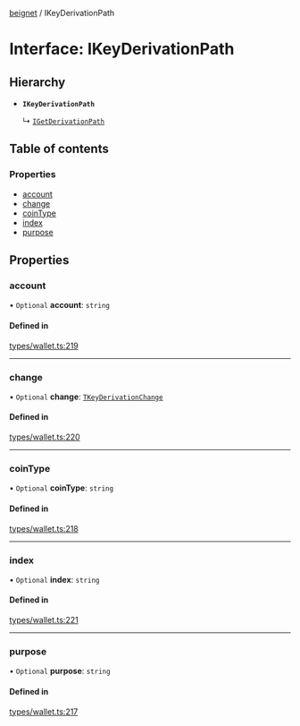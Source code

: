 [beignet](../README.md) / IKeyDerivationPath

# Interface: IKeyDerivationPath

## Hierarchy

- **`IKeyDerivationPath`**

  ↳ [`IGetDerivationPath`](IGetDerivationPath.md)

## Table of contents

### Properties

- [account](IKeyDerivationPath.md#account)
- [change](IKeyDerivationPath.md#change)
- [coinType](IKeyDerivationPath.md#cointype)
- [index](IKeyDerivationPath.md#index)
- [purpose](IKeyDerivationPath.md#purpose)

## Properties

### account

• `Optional` **account**: `string`

#### Defined in

[types/wallet.ts:219](https://github.com/synonymdev/beignet/blob/583604f/src/types/wallet.ts#L219)

___

### change

• `Optional` **change**: [`TKeyDerivationChange`](../README.md#tkeyderivationchange)

#### Defined in

[types/wallet.ts:220](https://github.com/synonymdev/beignet/blob/583604f/src/types/wallet.ts#L220)

___

### coinType

• `Optional` **coinType**: `string`

#### Defined in

[types/wallet.ts:218](https://github.com/synonymdev/beignet/blob/583604f/src/types/wallet.ts#L218)

___

### index

• `Optional` **index**: `string`

#### Defined in

[types/wallet.ts:221](https://github.com/synonymdev/beignet/blob/583604f/src/types/wallet.ts#L221)

___

### purpose

• `Optional` **purpose**: `string`

#### Defined in

[types/wallet.ts:217](https://github.com/synonymdev/beignet/blob/583604f/src/types/wallet.ts#L217)
